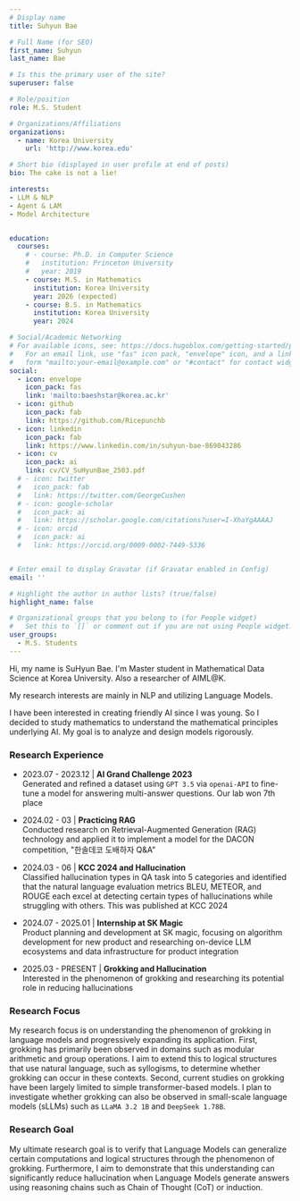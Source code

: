 ```yaml
---
# Display name
title: Suhyun Bae

# Full Name (for SEO)
first_name: Suhyun
last_name: Bae

# Is this the primary user of the site?
superuser: false

# Role/position
role: M.S. Student

# Organizations/Affiliations
organizations:
  - name: Korea University
    url: 'http://www.korea.edu'

# Short bio (displayed in user profile at end of posts)
bio: The cake is not a lie!

interests:
- LLM & NLP
- Agent & LAM
- Model Architecture


education:
  courses:
    # - course: Ph.D. in Computer Science
    #   institution: Princeton University
    #   year: 2019
    - course: M.S. in Mathematics
      institution: Korea University
      year: 2026 (expected)
    - course: B.S. in Mathematics
      institution: Korea University
      year: 2024

# Social/Academic Networking
# For available icons, see: https://docs.hugoblox.com/getting-started/page-builder/#icons
#   For an email link, use "fas" icon pack, "envelope" icon, and a link in the
#   form "mailto:your-email@example.com" or "#contact" for contact widget.
social:
  - icon: envelope
    icon_pack: fas
    link: 'mailto:baeshstar@korea.ac.kr'
  - icon: github
    icon_pack: fab
    link: https://github.com/Ricepunchb
  - icon: linkedin
    icon_pack: fab
    link: https://www.linkedin.com/in/suhyun-bae-869043286
  - icon: cv
    icon_pack: ai
    link: cv/CV_SuHyunBae_2503.pdf
  # - icon: twitter
  #   icon_pack: fab
  #   link: https://twitter.com/GeorgeCushen
  # - icon: google-scholar
  #   icon_pack: ai
  #   link: https://scholar.google.com/citations?user=I-XhaYgAAAAJ
  # - icon: orcid
  #   icon_pack: ai
  #   link: https://orcid.org/0009-0002-7449-5336


# Enter email to display Gravatar (if Gravatar enabled in Config)
email: ''

# Highlight the author in author lists? (true/false)
highlight_name: false

# Organizational groups that you belong to (for People widget)
#   Set this to `[]` or comment out if you are not using People widget.
user_groups:
  - M.S. Students
---
```


<!-- 짧은 자기소개 -->
Hi, my name is SuHyun Bae. I'm Master student in Mathematical Data Science at Korea University. Also a researcher of AIML@K.
<!-- 연구분야/주제 관심사 소개 -->
My research interests are mainly in NLP and utilizing Language Models.
<!-- 그 외의 것/trivia -->
I have been interested in creating friendly AI since I was young. So I decided to study mathematics to understand the mathematical principles underlying AI. My goal is to analyze and design models rigorously.

### Research Experience

- 2023.07 - 2023.12 | **AI Grand Challenge 2023**    
Generated and refined a dataset using `GPT 3.5` via `openai-API` to fine-tune a model for answering multi-answer questions. Our lab won 7th place

- 2024.02 - 03 | **Practicing RAG**   
  Conducted research on Retrieval-Augmented Generation (RAG) technology and applied it to implement a model for the DACON competition, "한솔데코 도배하자 Q&A"

- 2024.03 - 06 | **KCC 2024 and Hallucination**   
  Classified hallucination types in QA task into 5 categories and identified that the natural language evaluation metrics BLEU, METEOR, and ROUGE each excel at detecting certain types of hallucinations while struggling with others. This was published at KCC 2024

- 2024.07 - 2025.01 | **Internship at SK Magic**   
  Product planning and development at SK magic, focusing on algorithm development for new product and researching on-device LLM ecosystems and data infrastructure for product integration

- 2025.03 - PRESENT | **Grokking and Hallucination**   
  Interested in the phenomenon of grokking and researching its potential role in reducing hallucinations
  

### Research Focus

My research focus is on understanding the phenomenon of grokking in language models and progressively expanding its application.
First, grokking has primarily been observed in domains such as modular arithmetic and group operations. I aim to extend this to logical structures that use natural language, such as syllogisms, to determine whether grokking can occur in these contexts.
Second, current studies on grokking have been largely limited to simple transformer-based models. I plan to investigate whether grokking can also be observed in small-scale language models (sLLMs) such as `LLaMA 3.2 1B` and `DeepSeek 1.78B`.


### Research Goal

My ultimate research goal is to verify that Language Models can generalize certain computations and logical structures through the phenomenon of grokking. 
Furthermore, I aim to demonstrate that this understanding can significantly reduce hallucination when Language Models generate answers using reasoning chains such as Chain of Thought (CoT) or induction.
